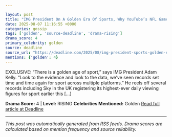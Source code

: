 ```yaml
---

layout: post
title: "IMG President On A Golden Era Of Sports, Why YouTube’s NFL Game Will Be A Record-Breaker & How Netflix Became A Star Player""
date: 2025-08-07 11:16:55 +0000
categories: gossip
tags: ['golden', 'source-deadline', 'drama-rising']
drama_score: 4
primary_celebrity: golden
source: deadline
source_url: "https://deadline.com/2025/08/img-president-sports-golden-era-nfl-youtube-records-netflix-1236478773/""
mentions: {'golden': 4}
---
```


EXCLUSIVE: “There is a golden age of sport,” says IMG President Adam Kelly. “Look to the evidence and look to the data, we’ve seen records set time and time again for sport across multiple platforms.” He reels off several records including Sky in the UK registering its highest-ever daily viewing figures for sport earlier this […]

**Drama Score:** 4 | **Level:** RISING **Celebrities Mentioned:** Golden [Read full article at Deadline](https://deadline.com/2025/08/img-president-sports-golden-era-nfl-youtube-records-netflix-1236478773/)

---

*This post was automatically generated from RSS feeds. Drama scores are calculated based on mention frequency and source reliability.*